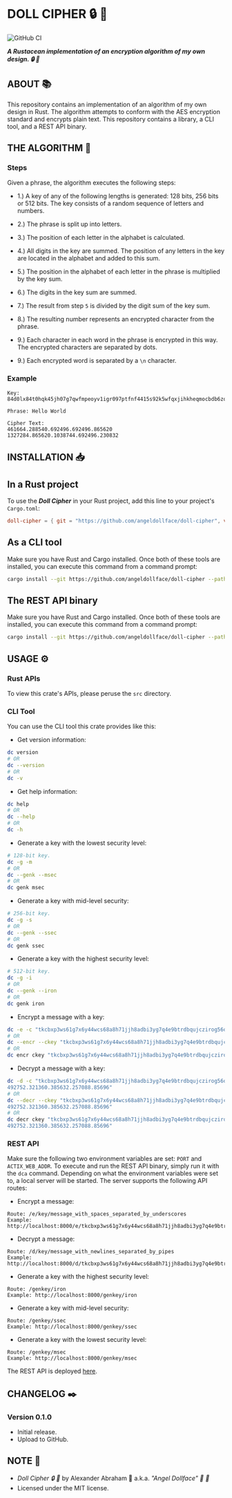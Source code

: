 # DOLL CIPHER :lock: :dolls:

![GitHub CI](https://github.com/angeldollface/doll-cipher/actions/workflows/rust.yml/badge.svg)

***A Rustacean implementation of an encryption algorithm of my own design. :lock: :dolls:***

## ABOUT :books:

This repository contains an implementation of an algorithm of my own design in Rust. The algorithm attempts to conform with the AES encryption standard and encrypts plain text. This repository contains a library, a CLI tool, and a REST API binary.

## THE ALGORITHM :abacus:

### Steps

Given a phrase, the algorithm executes the following steps:

- 1.) A key of any of the following lengths is generated: 128 bits, 256 bits or 512 bits. The key consists of a random sequence of letters and numbers.

- 2.) The phrase is split up into letters.

- 3.) The position of each letter in the alphabet is calculated.

- 4.) All digits in the key are summed. The position of any letters in the key are located in the alphabet and added to this sum.

- 5.) The position in the alphabet of each letter in the phrase is multiplied by the key sum.

- 6.) The digits in the key sum are summed.

- 7.) The result from step `5` is divided by the digit sum of the key sum.

- 8.) The resulting number represents an encrypted character from the phrase.

- 9.) Each character in each word in the phrase is encrypted in this way. The encrypted characters are separated by dots.

- 9.) Each encrypted word is separated by a `\n` character.

### Example

```Text
Key: 84d0lx84t0hqk45jh07g7qwfmpeoyv1igr097ptfnf4415s92k5wfqxjihkheqmocbdb6zo9e0pzhedymeadzp2zq0z0fxjhe192r7a5hvbbunemaa61vb9izo4tx7r8h6vhai6jd43wosbjydkbsvt37p7vut8gsxrsgilq387sptrnmestdt9m8ukmvd0046nq0tcesnkgdax5v6ecmywfc1m0k1ttq7rxhcgq6l3084l3tfioswmvu7nra92h
```

```Text
Phrase: Hello World
```

```Text
Cipher Text:
461664.288540.692496.692496.865620
1327284.865620.1038744.692496.230832
```

## INSTALLATION :inbox_tray:

## In a Rust project

To use the ***Doll Cipher*** in your Rust project, add this line to your project's `Cargo.toml`:

```TOML
doll-cipher = { git = "https://github.com/angeldollface/doll-cipher", version = "0.1.0" }
```

## As a CLI tool

Make sure you have Rust and Cargo installed. Once both of these tools are installed, you can execute this command from a command prompt:

```bash
cargo install --git https://github.com/angeldollface/doll-cipher --path doll-cipher
```

## The REST API binary

Make sure you have Rust and Cargo installed. Once both of these tools are installed, you can execute this command from a command prompt:

```bash
cargo install --git https://github.com/angeldollface/doll-cipher --path doll-cipher-api
```

## USAGE :gear:

### Rust APIs

To view this crate's APIs, please peruse the `src` directory. 

### CLI Tool

You can use the CLI tool this crate provides like this:

- Get version information:

```bash
dc version
# OR
dc --version
# OR
dc -v
```

- Get help information:

```bash
dc help
# OR
dc --help
# OR
dc -h
```

- Generate a key with the lowest security level:

```bash
# 128-bit key.
dc -g -m
# OR
dc --genk --msec
# OR
dc genk msec
```

- Generate a key with mid-level security:

```bash
# 256-bit key.
dc -g -s
# OR
dc --genk --ssec
# OR
dc genk ssec
```

- Generate a key with the highest security level:

```bash
# 512-bit key.
dc -g -i
# OR
dc --genk --iron
# OR
dc genk iron
```

- Encrypt a message with a key:

```bash
dc -e -c "tkcbxp3ws61g7x6y44wcs68a8h71jjh8adbi3yg7q4e9btrdbqujczirog56ojbauewuihc7tb3veshoczfl0p0c12cmrvk6l111lur77e08wh6oqozxetp32s8kzvu0" -p "Hello World"
# OR
dc --encr --ckey "tkcbxp3ws61g7x6y44wcs68a8h71jjh8adbi3yg7q4e9btrdbqujczirog56ojbauewuihc7tb3veshoczfl0p0c12cmrvk6l111lur77e08wh6oqozxetp32s8kzvu0" --ptxt "Hello World"
# OR
dc encr ckey "tkcbxp3ws61g7x6y44wcs68a8h71jjh8adbi3yg7q4e9btrdbqujczirog56ojbauewuihc7tb3veshoczfl0p0c12cmrvk6l111lur77e08wh6oqozxetp32s8kzvu0" ptxt "Hello World"
```

- Decrypt a message with a key:

```bash
dc -d -c "tkcbxp3ws61g7x6y44wcs68a8h71jjh8adbi3yg7q4e9btrdbqujczirog56ojbauewuihc7tb3veshoczfl0p0c12cmrvk6l111lur77e08wh6oqozxetp32s8kzvu0" -p "171392.107120.257088.257088.321360
492752.321360.385632.257088.85696"
# OR
dc --decr --ckey "tkcbxp3ws61g7x6y44wcs68a8h71jjh8adbi3yg7q4e9btrdbqujczirog56ojbauewuihc7tb3veshoczfl0p0c12cmrvk6l111lur77e08wh6oqozxetp32s8kzvu0" --ptxt "171392.107120.257088.257088.321360
492752.321360.385632.257088.85696"
# OR
dc decr ckey "tkcbxp3ws61g7x6y44wcs68a8h71jjh8adbi3yg7q4e9btrdbqujczirog56ojbauewuihc7tb3veshoczfl0p0c12cmrvk6l111lur77e08wh6oqozxetp32s8kzvu0" ptxt "171392.107120.257088.257088.321360
492752.321360.385632.257088.85696"
```
### REST API

Make sure the following two environment variables are set: `PORT` and `ACTIX_WEB_ADDR`. To execute and run the REST API binary, simply run it with the `dca` command. Depending on what the environment variables were set to, a local server will be started. The server supports the following API routes:

- Encrypt a message:

```Text
Route: /e/key/message_with_spaces_separated_by_underscores
Example: http://localhost:8000/e/tkcbxp3ws61g7x6y44wcs68a8h71jjh8adbi3yg7q4e9btrdbqujczirog56ojbauewuihc7tb3veshoczfl0p0c12cmrvk6l111lur77e08wh6oqozxetp32s8kzvu0/Hello_World
```

- Decrypt a message:

```Text
Route: /d/key/message_with_newlines_separated_by_pipes
Example: http://localhost:8000/d/tkcbxp3ws61g7x6y44wcs68a8h71jjh8adbi3yg7q4e9btrdbqujczirog56ojbauewuihc7tb3veshoczfl0p0c12cmrvk6l111lur77e08wh6oqozxetp32s8kzvu0/171392.107120.257088.257088.321360|492752.321360.385632.257088.85696
```

- Generate a key with the highest security level:

```Text
Route: /genkey/iron
Example: http://localhost:8000/genkey/iron
```

- Generate a key with mid-level security:

```Text
Route: /genkey/ssec
Example: http://localhost:8000/genkey/ssec
```

- Generate a key with the lowest security level:

```Text
Route: /genkey/msec
Example: http://localhost:8000/genkey/msec
```

The REST API is deployed [here](https://doll-cipher.onrender.com).

## CHANGELOG :black_nib:

### Version 0.1.0

- Initial release.
- Upload to GitHub.

## NOTE :scroll:

- *Doll Cipher :lock: :dolls:* by Alexander Abraham :black_heart: a.k.a. *"Angel Dollface" :dolls: :ribbon:*
- Licensed under the MIT license.
